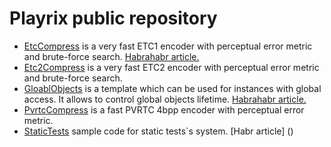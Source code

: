 # Playrix public repository

* [EtcCompress](https://github.com/Playrix/playrix-public/tree/master/EtcCompress) is a very fast ETC1 encoder with perceptual error metric and brute-force search. [Habrahabr article.](https://habrahabr.ru/company/playrix/blog/310484/)
* [Etc2Compress](https://github.com/Playrix/playrix-public/tree/master/Etc2Compress) is a very fast ETC2 encoder with perceptual error metric and brute-force search.
* [GloablObjects](https://github.com/Playrix/playrix-public/tree/master/GlobalObjects) is a template which can be used for instances with global access. It allows to control global objects lifetime. [Habrahabr article.](https://habrahabr.ru/company/playrix/blog/316416/)
* [PvrtcCompress](https://github.com/Playrix/playrix-public/tree/master/PvrtcCompress) is a fast PVRTC 4bpp encoder with perceptual error metric.
* [StaticTests](https://github.com/Playrix/playrix-public/tree/dev/static_tests//StaticTests) sample code for static tests`s system. [Habr article] ()
